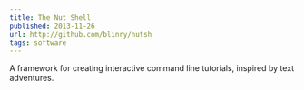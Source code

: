 ```yaml
---
title: The Nut Shell
published: 2013-11-26
url: http://github.com/blinry/nutsh
tags: software
---
```


A framework for creating interactive command line tutorials, inspired by text adventures.
